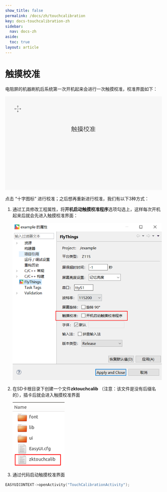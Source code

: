```yaml
---
show_title: false
permalink: /docs/zh/touchcalibration
key: docs-touchcalibration-zh
sidebar:
  nav: docs-zh
aside:
  toc: true
layout: article
---
```

# 触摸校准
电阻屏的机器刷机后系统第一次开机起来会进行一次触摸校准，校准界面如下：

![](images/touchcalibration.png)

点击 “十字图标” 进行校准；之后想再重新进行校准，我们有以下3种方式：
1. 通过工具修改工程属性，将**开机启动触摸校准程序**选项勾选上，这样每次开机起来后就会先进入触摸校准界面：

   ![](images/touch_property.png)  <br/>
2. 在SD卡根目录下创建一个文件**zktouchcalib** （注意：该文件是没有后缀名的），插卡后就会进入触摸校准界面

   ![](images/zktouchcalib.png)  <br/>
3. 通过代码启动触摸校准界面
```c++
EASYUICONTEXT->openActivity("TouchCalibrationActivity");
```
